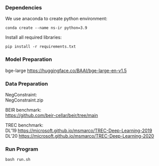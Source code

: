 

### Dependencies 

We use anaconda to create python environment:
```
conda create --name ns-ir python=3.9
```
Install all required libraries:
```
pip install -r requirements.txt
```
### Model Preparation
bge-large https://huggingface.co/BAAI/bge-large-en-v1.5


### Data Preparation
NegConstraint:  
NegConstraint.zip

BEIR benchmark:  
https://github.com/beir-cellar/beir/tree/main

TREC benchmark:  
DL'19 https://microsoft.github.io/msmarco/TREC-Deep-Learning-2019  
DL'20 https://microsoft.github.io/msmarco/TREC-Deep-Learning-2020

### Run Program
```
bash run.sh
```